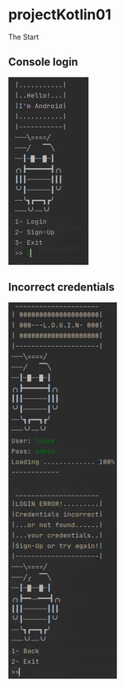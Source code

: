 # projectKotlin01
The Start
<h2>Console login</h2>
<img src="https://raw.githubusercontent.com/mowlkmorok/projectKotlin01/master/appscreenshot/login.png">

<h2>Incorrect credentials</h2>
<img src="https://raw.githubusercontent.com/mowlkmorok/projectKotlin01/master/appscreenshot/incorrect.png">
